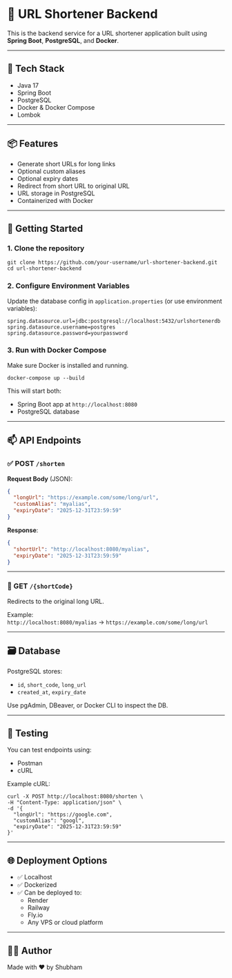 # 🔗 URL Shortener Backend

This is the backend service for a URL shortener application built using **Spring Boot**, **PostgreSQL**, and **Docker**.

---

## 🧰 Tech Stack

- Java 17
- Spring Boot
- PostgreSQL
- Docker & Docker Compose
- Lombok

---

## 📦 Features

- Generate short URLs for long links
- Optional custom aliases
- Optional expiry dates
- Redirect from short URL to original URL
- URL storage in PostgreSQL
- Containerized with Docker

---

## 🚀 Getting Started

### 1. Clone the repository

```
git clone https://github.com/your-username/url-shortener-backend.git
cd url-shortener-backend
```

### 2. Configure Environment Variables

Update the database config in `application.properties` (or use environment variables):

```properties
spring.datasource.url=jdbc:postgresql://localhost:5432/urlshortenerdb
spring.datasource.username=postgres
spring.datasource.password=yourpassword
```

### 3. Run with Docker Compose

Make sure Docker is installed and running.

```
docker-compose up --build
```

This will start both:

- Spring Boot app at `http://localhost:8080`
- PostgreSQL database

---

## 📫 API Endpoints

### ✅ POST `/shorten`

**Request Body** (JSON):

```json
{
  "longUrl": "https://example.com/some/long/url",
  "customAlias": "myalias",
  "expiryDate": "2025-12-31T23:59:59"
}
```

**Response**:

```json
{
  "shortUrl": "http://localhost:8080/myalias",
  "expiryDate": "2025-12-31T23:59:59"
}
```

---

### 🔁 GET `/{shortCode}`

Redirects to the original long URL.

Example:  
`http://localhost:8080/myalias` → `https://example.com/some/long/url`

---

## 🗃️ Database

PostgreSQL stores:

- `id`, `short_code`, `long_url`
- `created_at`, `expiry_date`

Use pgAdmin, DBeaver, or Docker CLI to inspect the DB.

---

## 🧪 Testing

You can test endpoints using:

- Postman
- cURL

Example cURL:

```
curl -X POST http://localhost:8080/shorten \
-H "Content-Type: application/json" \
-d '{
  "longUrl": "https://google.com",
  "customAlias": "googl",
  "expiryDate": "2025-12-31T23:59:59"
}'
```

---

## 🌐 Deployment Options

- ✅ Localhost
- ✅ Dockerized
- ✅ Can be deployed to:
    - Render
    - Railway
    - Fly.io
    - Any VPS or cloud platform

---

## 🧑‍💻 Author

Made with ❤️ by Shubham
